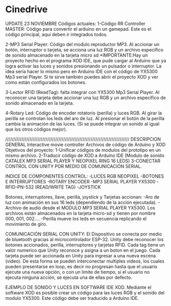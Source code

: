 # Cinedrive
UPDATE 23 NOVIEMBRE
Códigos actuales:
1-Código RR Controller MASTER: Código para convertir el arduino en un gamepad. Este es el código principal, aquí deben ir integrados todos.

2-MP3 Serial Player: Código del modulo reproductor MP3. Al accionar un botón, interruptor o tarjeta, se acciona una luz RGB y un archivo especifico de sonido almacenado en la tarjeta micro sd
*IMPORTANTE:Hay un proyecto hecho en el programa XOD IDE, que pude cargar al Arduino que ya logra activar las luces y sonidos presionando un pulsador o interruptor. La idea sería hacer lo mismo pero en Arduino IDE con el código de YX5300 Mp3 serial Player.
Si te sirve también puedes abrir el proyecto XOD y ver como están configurados los botones.

3-Lector RFID (ReadTag): falta integrar con YX5300 Mp3 Serial Player. Al reconocer una tarjeta debe accionar una luz RGB y un archivo especifico de sonido almacenado en la tarjeta.

4-Rotary Led: Código de encoder rotatorio (perilla) y luces RGB. Al girar la perilla se controlan los leds del aro de luz. Al presionar el botón de la perilla cambia la animación de las luces. (Si se puede integrar un sonido al igual que los otros códigos mejor).



///////////////////////////////////////////////////////////////////////////// DESCRIPCION GENERAL
Interactive movie controller
Archivos de código de Arduino y XOD
Objetivos del proyecto: 
1-Unificar códigos de modulos del prototipo en un mismo archivo.
2-Traducir código de XOD a Arduino IDE (Modulo de sonido CATALEX MP3 SERIAL PLAYER Y NEOPIXEL RING 16 LEDS)
3-CONECTAR CONTROL CON UNITY POR MEDIO DE COMUNICACIÓN SERIAL.

INDICE DE COMPONENTES CONTROL:
-LUCES RGB NEOPIXEL
-BOTONES E INTERRUPTORES
-ROTARY ENCODER
-MP3 SERIAL PLAYER YX5300
-RFID-PN-532 (READ/WRITE TAG)
-JOYSTICK

Botones, interruptores, llave, perilla, joystick y Tarjetas accionan:
-Aro de luz con animación en sus 16 leds (dependiendo de la acción ejecutada).
-Archivo de audio desde el MODULO MP3 SERIAL PLAYER YX5300. Los archivos están almacenados en la tarjeta micro-sd y tienen por nombre 000, 001, 002....
-Perilla mueve los leds en secuencia replicando el movimiento de giro.

COMUNICACIÓN SERIAL CON UNITY:
El Dispositivo se conecta por medio de bluetooth gracias al microcontrolador ESP-32. 
Unity debe reconocer los botones accionados, perilla, interruptores y tarjetas RFID.
Cada tag tiene un valor numerico que Unity reconoce y asigna a un boton en el juego.
Cada tarjeta puede ser accionada en Unity para ingresar a una nueva escena (video). De esta forma se pueden interconectar multiples videos, 
los cuales pueden presentarse en loop, es decir no progresan hasta que el usuario ejecute una nueva opción, o con un limite de tiempo,
si el usuario no ejecuta ninguna acción, se ejecuta una de ellas por defecto.

EJEMPLO DE SONIDO Y LUCES EN SOFTWARE IDE XOD.
Mediante el software XOD es posible crear un código para las luces RGB y el sonido del modulo YX5300. Este código debe ser traducido a Arduino IDE.

